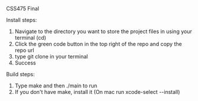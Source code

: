 CSS475 Final

Install steps:

1. Navigate to the directory you want to store the project files in using your terminal (cd)
2. Click the green code button in the top right of the repo and copy the repo url
3. type git clone <URL> in your terminal
4. Success

Build steps:
1. Type make and then ./main to run
2. If you don't have make, install it (On mac run xcode-select --install)
